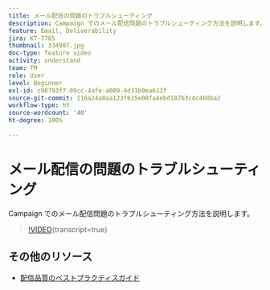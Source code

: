 ```yaml
---
title: メール配信の問題のトラブルシューティング
description: Campaign でのメール配信問題のトラブルシューティング方法を説明します。
feature: Email, Deliverability
jira: KT-7785
thumbnail: 334907.jpg
doc-type: feature video
activity: understand
team: TM
role: User
level: Beginner
exl-id: c98793f7-09cc-4afe-a089-4d31b9ea611f
source-git-commit: 116a24a8aa123f615e08fa4ebd187b3c4c460ba2
workflow-type: ht
source-wordcount: '40'
ht-degree: 100%

---
```


# メール配信の問題のトラブルシューティング

Campaign でのメール配信問題のトラブルシューティング方法を説明します。

>[!VIDEO](https://video.tv.adobe.com/v/334907?quality=12&learn=on){transcript=true}

## その他のリソース

* [配信品質のベストプラクティスガイド](https://experienceleague.adobe.com/docs/deliverability-learn/deliverability-best-practice-guide/introduction.html?lang=ja)
